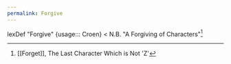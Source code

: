 ```yaml
---
permalink: Forgive
---
```

lexDef "Forgive" {usage::: Croen} < N.B. "A Forgiving of Characters"[^ForgiveCroen]

[^ForgiveCroen]: [[Forget]], The Last Character Which is Not 'Z'[^w]
[^w]: [[notBorges/notBorges/Upon Reading Fabienne Elina's Paper On The Sound Of A Single Vowel|Upon Reading Fabienne Elina's Paper On The Sound Of A Single Vowel]][^y]
[^y]: [[Why?]], The Penultimate Character (Revelation 17)

